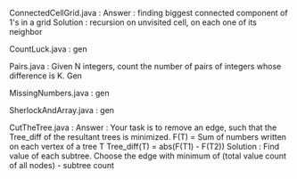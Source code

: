 ConnectedCellGrid.java : 
	Answer : finding biggest connected component of 1's in a grid
	Solution : recursion on unvisited cell, on each one of its neighbor

CountLuck.java : gen

Pairs.java : Given N integers, count the number of pairs of integers whose difference is K. Gen

MissingNumbers.java : gen

SherlockAndArray.java : gen

CutTheTree.java : 
	Answer : Your task is to remove an edge, such that the Tree_diff of the resultant trees is minimized. F(T) = Sum of numbers written on each vertex of a tree T
    Tree_diff(T) = abs(F(T1) - F(T2))
 	Solution : Find value of each subtree. Choose the edge with minimum of (total value count of all nodes) - subtree count

